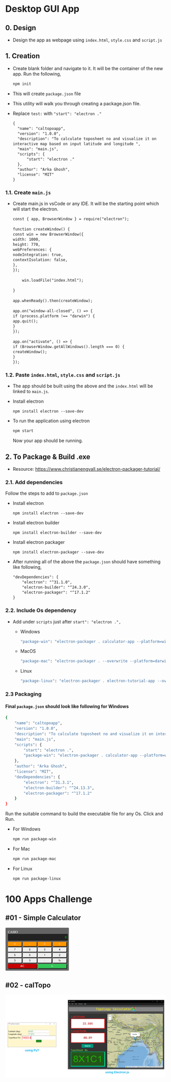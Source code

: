 # Desktop GUI App

## 0. Design

- Design the app as webpage using `index.html`, `style.css` and `script.js`

## 1. Creation

- Create blank folder and navigate to it. It will be the container of the new app. Run the following,

  ```sh
  npm init
  ```

- This will create `package.json` file

- This utility will walk you through creating a package.json file.

- Replace `test:` with `"start": "electron ."`

  ```
  {
  	"name": "caltopoapp",
  	"version": "1.0.0",
  	"description": "To calculate toposheet no and visualize it on interactive map based on input latitude and longitude ",
  	"main": "main.js",
  	"scripts": {
  		"start": "electron ."
  	},
  	"author": "Arka Ghosh",
  	"license": "MIT"
  }

  ```

### 1.1. Create `main.js`

- Create main.js in vsCode or any IDE. It will be the starting point which will start the electron.

  ```
  const { app, BrowserWindow } = require("electron");

  function createWindow() {
  const win = new BrowserWindow({
  width: 1000,
  height: 770,
  webPreferences: {
  nodeIntegration: true,
  contextIsolation: false,
  },
  });

      win.loadFile("index.html");

  }

  app.whenReady().then(createWindow);

  app.on("window-all-closed", () => {
  if (process.platform !== "darwin") {
  app.quit();
  }
  });

  app.on("activate", () => {
  if (BrowserWindow.getAllWindows().length === 0) {
  createWindow();
  }
  });

  ```

### 1.2. Paste `index.html`, `style.css` and `script.js`

- The app should be built using the above and the `index.html` will be linked to `main.js`.

- Install electron

  ```
  npm install electron --save-dev
  ```

- To run the application using electron

  ```sh
  npm start
  ```

  Now your app should be running.

  <!-- - After successful start
    ### Simple Calculator (as an example)
      <center> <img src="viz/simpleCal.gif" height = 400 width = 800></center> -->

## 2. To Package & Build .exe

- Resource: https://www.christianengvall.se/electron-packager-tutorial/

### 2.1. Add dependencies

Follow the steps to add to `package.json`

- Install electron
  ```
  npm install electron --save-dev
  ```
- Install electron builder
  ```
  npm install electron-builder --save-dev
  ```
- Install electron packager

  ```
  npm install electron-packager --save-dev
  ```

- After running all of the above the `package.json` should have something like following,

  ```
  "devDependencies": {
      "electron": "^31.1.0",
      "electron-builder": "^24.3.0",
      "electron-packager": "^17.1.2"
  }
  ```

### 2.2. Include Os dependency

- Add under `scripts` just after `start": "electron .",`

  - Windows

    ```sh
    "package-win": "electron-packager . calculator-app --platform=win32 --arch=x64 --out=dist --overwrite"
    ```

  - MacOS

    ```sh
    "package-mac": "electron-packager . --overwrite --platform=darwin --arch=x64 --icon=assets/icons/mac/icon.icns --prune=true --out=release-builds"
    ```

  - Linux

    ```sh
    "package-linux": "electron-packager . electron-tutorial-app --overwrite --asar=true --platform=linux --arch=x64 --icon=assets/icons/png/1024x1024.png --prune=true --out=release-builds"
    ```

### 2.3 Packaging

#### Final `package.json` should look like following for Windows

```sh
{
	"name": "caltopoapp",
	"version": "1.0.0",
	"description": "To calculate toposheet no and visualize it on interactive map based on input latitude and longitude ",
	"main": "main.js",
	"scripts": {
		"start": "electron .",
		"package-win": "electron-packager . calculator-app --platform=win32 --arch=x64 --out=dist --overwrite"
	},
	"author": "Arka Ghosh",
	"license": "MIT",
	"devDependencies": {
		"electron": "^31.3.1",
		"electron-builder": "^24.13.3",
		"electron-packager": "^17.1.2"
	}
}

```

Run the suitable command to build the executable file for any Os. Click and Run.

- For Windows

  ```sh
  npm run package-win
  ```

- For Mac

  ```sh
  npm run package-mac
  ```

- For Linux

  ```sh
  npm run package-linux
  ```

# 100 Apps Challenge

## #01 - Simple Calculator

<img src="./viz/sompleCalculator.PNG" width="200">

## #02 - calTopo

<img src="./viz/calTopo@.png">
